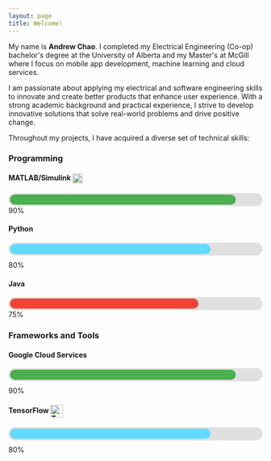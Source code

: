 ```yaml
---
layout: page
title: Welcome!
---
```


<head>
  <link rel="stylesheet" href="https://cdnjs.cloudflare.com/ajax/libs/font-awesome/6.0.0-beta3/css/all.min.css">
  <style>
    .custom-icon {
      width: 20px;
      height: 20px;
      vertical-align: middle;
    }
    .tensorflow-icon {
      width: 25px;
      height: 25px;
      vertical-align: middle;
    }
  </style>
</head>

My name is **Andrew Chao**. I completed my Electrical Engineering (Co-op) bachelor's degree at the University of Alberta and my Master's at McGill where I focus on mobile app development, machine learning and cloud services.

I am passionate about applying my electrical and software engineering skills to innovate and create better products that enhance user experience. With a strong academic background and practical experience, I strive to develop innovative solutions that solve real-world problems and drive positive change. 

Throughout my projects, I have acquired a diverse set of technical skills: 

### Programming

#### MATLAB/Simulink <img src="https://upload.wikimedia.org/wikipedia/commons/2/21/Matlab_Logo.png" alt="MATLAB" class="custom-icon">
<div style="background-color: #e0e0e0; border-radius: 25px; padding: 3px;">
  <div style="width: 90%; background-color: #4caf50; height: 20px; border-radius: 25px;"></div>
</div>
90%

#### Python <i class="fab fa-python"></i>
<div style="background-color: #e0e0e0; border-radius: 25px; padding: 3px; margin-bottom: 10px;">
  <div style="width: 80%; background-color: #61dafb; height: 20px; border-radius: 25px;"></div>
</div>
80%

#### Java <i class="fab fa-java"></i>
<div style="background-color: #e0e0e0; border-radius: 25px; padding: 3px;">
  <div style="width:75%; background-color: #f44336; height: 20px; border-radius: 25px;"></div>
</div>
75%


### Frameworks and Tools

#### Google Cloud Services <i class="fab fa-google"></i>
<div style="background-color: #e0e0e0; border-radius: 25px; padding: 3px; margin-bottom: 10px;">
  <div style="width: 90%; background-color: #4caf50; height: 20px; border-radius: 25px;"></div>
</div>
90%

#### TensorFlow <img src="https://upload.wikimedia.org/wikipedia/commons/a/ab/TensorFlow_logo.svg" alt="TensorFlow" class="tensorflow-icon">
<div style="background-color: #e0e0e0; border-radius: 25px; padding: 3px; margin-bottom: 10px;">
  <div style="width: 80%; background-color: #61dafb; height: 20px; border-radius: 25px;"></div>
</div>
80%

